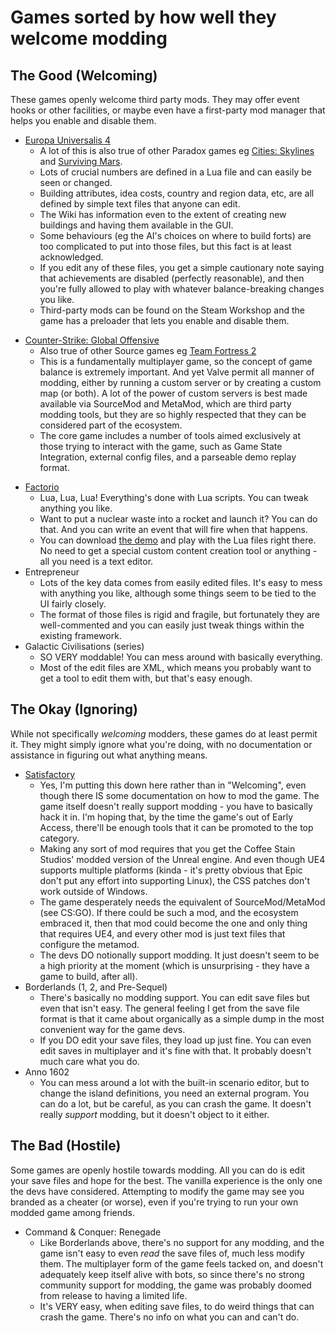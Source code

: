 Games sorted by how well they welcome modding
=============================================

The Good (Welcoming)
--------------------

These games openly welcome third party mods. They may offer event hooks or
other facilities, or maybe even have a first-party mod manager that helps you
enable and disable them.

* [Europa Universalis 4](https://www.paradoxplaza.com/europa-universalis-all/)
  - A lot of this is also true of other Paradox games eg
    [Cities: Skylines](https://www.paradoxplaza.com/games/?prefn1=pdx-brand&prefv1=Cities%3A%20Skylines)
    and [Surviving Mars](https://www.paradoxplaza.com/surviving-mars/SUSM01GSK-MASTER.html).
  - Lots of crucial numbers are defined in a Lua file and can easily be seen or
    changed.
  - Building attributes, idea costs, country and region data, etc, are all
    defined by simple text files that anyone can edit.
  - The Wiki has information even to the extent of creating new buildings and
    having them available in the GUI.
  - Some behaviours (eg the AI's choices on where to build forts) are too
    complicated to put into those files, but this fact is at least acknowledged.
  - If you edit any of these files, you get a simple cautionary note saying that
    achievements are disabled (perfectly reasonable), and then you're fully
    allowed to play with whatever balance-breaking changes you like.
  - Third-party mods can be found on the Steam Workshop and the game has a
    preloader that lets you enable and disable them.
- [Counter-Strike: Global Offensive](https://store.steampowered.com/app/730/CounterStrike_Global_Offensive/)
  - Also true of other Source games eg [Team Fortress 2](https://store.steampowered.com/app/440/Team_Fortress_2/)
  - This is a fundamentally multiplayer game, so the concept of game balance is
    extremely important. And yet Valve permit all manner of modding, either by
    running a custom server or by creating a custom map (or both). A lot of the
    power of custom servers is best made available via SourceMod and MetaMod,
    which are third party modding tools, but they are so highly respected that
    they can be considered part of the ecosystem.
  - The core game includes a number of tools aimed exclusively at those trying
    to interact with the game, such as Game State Integration, external config
    files, and a parseable demo replay format.
* [Factorio](https://factorio.com/)
  - Lua, Lua, Lua! Everything's done with Lua scripts. You can tweak anything
    you like.
  - Want to put a nuclear waste into a rocket and launch it? You can do that.
    And you can write an event that will fire when that happens.
  - You can download [the demo](https://factorio.com/download) and play with
    the Lua files right there. No need to get a special custom content creation
    tool or anything - all you need is a text editor.
* Entrepreneur
  - Lots of the key data comes from easily edited files. It's easy to mess with
    anything you like, although some things seem to be tied to the UI fairly
    closely.
  - The format of those files is rigid and fragile, but fortunately they are
    well-commented and you can easily just tweak things within the existing
    framework.
* Galactic Civilisations (series)
  - SO VERY moddable! You can mess around with basically everything.
  - Most of the edit files are XML, which means you probably want to get a tool
    to edit them with, but that's easy enough.

The Okay (Ignoring)
-------------------

While not specifically *welcoming* modders, these games do at least permit it.
They might simply ignore what you're doing, with no documentation or assistance
in figuring out what anything means.

* [Satisfactory](https://www.satisfactorygame.com/)
  - Yes, I'm putting this down here rather than in "Welcoming", even though
    there IS some documentation on how to mod the game. The game itself doesn't
    really support modding - you have to basically hack it in. I'm hoping that,
    by the time the game's out of Early Access, there'll be enough tools that it
    can be promoted to the top category.
  - Making any sort of mod requires that you get the Coffee Stain Studios'
    modded version of the Unreal engine. And even though UE4 supports multiple
    platforms (kinda - it's pretty obvious that Epic don't put any effort into
    supporting Linux), the CSS patches don't work outside of Windows.
  - The game desperately needs the equivalent of SourceMod/MetaMod (see CS:GO).
    If there could be such a mod, and the ecosystem embraced it, then that mod
    could become the one and only thing that requires UE4, and every other mod
    is just text files that configure the metamod.
  - The devs DO notionally support modding. It just doesn't seem to be a high
    priority at the moment (which is unsurprising - they have a game to build,
    after all).
* Borderlands (1, 2, and Pre-Sequel)
  - There's basically no modding support. You can edit save files but even that
    isn't easy. The general feeling I get from the save file format is that it
    came about organically as a simple dump in the most convenient way for the
    game devs.
  - If you DO edit your save files, they load up just fine. You can even edit
    saves in multiplayer and it's fine with that. It probably doesn't much care
    what you do.
* Anno 1602
  - You can mess around a lot with the built-in scenario editor, but to change
    the island definitions, you need an external program. You can do a lot, but
    be careful, as you can crash the game. It doesn't really *support* modding,
    but it doesn't object to it either.

The Bad (Hostile)
-----------------

Some games are openly hostile towards modding. All you can do is edit your save
files and hope for the best. The vanilla experience is the only one the devs
have considered. Attempting to modify the game may see you branded as a cheater
(or worse), even if you're trying to run your own modded game among friends.

* Command & Conquer: Renegade
  - Like Borderlands above, there's no support for any modding, and the game
    isn't easy to even *read* the save files of, much less modify them. The
    multiplayer form of the game feels tacked on, and doesn't adequately keep
    itself alive with bots, so since there's no strong community support for
    modding, the game was probably doomed from release to having a limited
    life.
  - It's VERY easy, when editing save files, to do weird things that can crash
    the game. There's no info on what you can and can't do.

